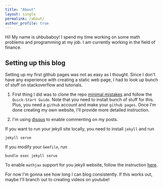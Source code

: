 ```yaml
---
title: "About"
layout: single
permalink: /about/
author_profile: true
---
```

Hi! My name is uhbubaboy! I spend my time working on some math problems and programming at my job.
I am currently working in the field of finance. 

## Setting up this blog
Setting up my first github pages was not as easy as I thought. Since I don't have any experience with creating a static web page, I had to look up bunch of stuff on stackoverflow and tutorials.

1. First thing I did was to clone the repo [minimal mistakes](https://mmistakes.github.io/minimal-mistakes/docs/quick-start-guide/) and follow the `Quick-Start Guide`. Note that you need to install bunch of stuff for this. Plus, you need a `github` account and make your `github pages`. Once I'm done creating my own website, I'll provide more detailed instruction. 

2. I'm using [disqus](https://disqus.com/) to enable commenting on my posts.

If you want to run your jekyll site locally, you need to install `jekyll` and run
```
jekyll serve
```
If you modify your `Gemfile`, run
```
bundle exec jekyll serve
```

To enable `mathjax` support for you jekyll website, follow the instruction [here](https://benlansdell.github.io/computing/mathjax/).

For now I'm gonna see how long I can blog consistently. If this works out, maybe I'll branch out to creating videos on youtube!